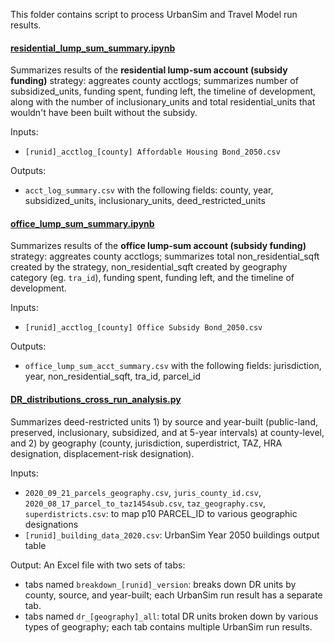 This folder contains script to process UrbanSim and Travel Model run results.

#### [residential_lump_sum_summary.ipynb](residential_lump_sum_summary.ipynb)
Summarizes results of the **residential lump-sum account (subsidy funding)** strategy: aggreates county acctlogs; summarizes number of subsidized_units, funding spent, funding left, the timeline of development, along with the number of inclusionary_units and total residential_units that wouldn't have been built without the subsidy.

Inputs:
* `[runid]_acctlog_[county] Affordable Housing Bond_2050.csv`

Outputs:
* `acct_log_summary.csv` with the following fields: county, year, subsidized_units, inclusionary_units, deed_restricted_units

#### [office_lump_sum_summary.ipynb](office_lump_sum_summary.ipynb)
Summarizes results of the **office lump-sum account (subsidy funding)** strategy: aggreates county acctlogs; summarizes total non_residential_sqft created by the strategy, non_residential_sqft created by geography category (eg. `tra_id`), funding spent, funding left, and the timeline of development.

Inputs:
* `[runid]_acctlog_[county] Office Subsidy Bond_2050.csv`

Outputs:
* `office_lump_sum_acct_summary.csv` with the following fields: jurisdiction, year, non_residential_sqft, tra_id, parcel_id

#### [DR_distributions_cross_run_analysis.py](DR_distributions_cross_run_analysis.py)
Summarizes deed-restricted units 1) by source and year-built (public-land, preserved, inclusionary, subsidized, and at 5-year intervals) at county-level, and 2) by geography (county, jurisdiction, superdistrict, TAZ, HRA designation, displacement-risk designation). 

Inputs: 
* `2020_09_21_parcels_geography.csv`, `juris_county_id.csv`, `2020_08_17_parcel_to_taz1454sub.csv`, `taz_geography.csv`, `superdistricts.csv`: to map p10 PARCEL_ID to various geographic designations
* `[runid]_building_data_2020.csv`: UrbanSim Year 2050 buildings output table

Output:
An Excel file with two sets of tabs:
* tabs named `breakdown_[runid]_version`: breaks down DR units by county, source, and year-built; each UrbanSim run result has a separate tab.
* tabs named `dr_[geography]_all`: total DR units broken down by various types of geography; each tab contains multiple UrbanSim run results.
